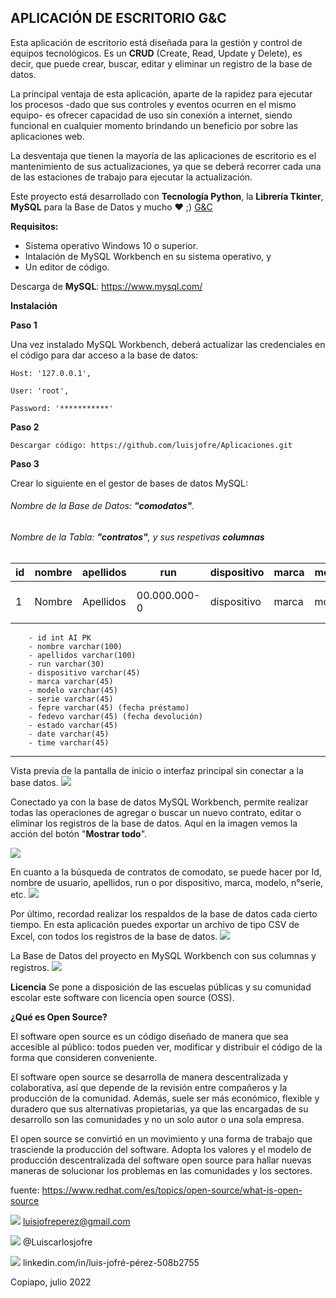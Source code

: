 ##  **APLICACIÓN DE ESCRITORIO G&C**

Esta aplicación de escritorio está diseñada para la gestión y control de equipos tecnológicos. Es un **CRUD** (Create, Read, Update y Delete), es decir, que puede crear, buscar, editar y eliminar un registro de la base de datos.

La principal ventaja de esta aplicación, aparte de la rapidez para ejecutar los procesos -dado que sus controles y eventos ocurren en el mismo equipo- es ofrecer capacidad de uso sin conexión a internet, siendo funcional en cualquier momento brindando un beneficio por sobre las aplicaciones web.

La desventaja que tienen la mayoría de las aplicaciones de escritorio es el mantenimiento de sus actualizaciones, ya que se deberá recorrer cada una de las estaciones de trabajo para ejecutar la actualización.

Este proyecto está desarrollado con **Tecnología Python**, la **Librería Tkinter**, **MySQL** para la Base de Datos y mucho ❤️ ;) [G&C](https://github.com/luisjofre/Aplicaciones/commit/bfb31584cfbf26680bf5ae060c8a66bc70f1d9dd "G&C")

**Requisitos:**
- Sistema operativo Windows 10 o superior.
- Intalación de MySQL Workbench en su sistema operativo, y
- Un editor de código.

Descarga de **MySQL**:  https://www.mysql.com/

**Instalación**

**Paso 1**

Una vez instalado MySQL Workbench, deberá actualizar las credenciales en el código para dar acceso a la base de datos:

	Host: '127.0.0.1',

	User: 'root',

	Password: '***********'

**Paso 2**

	Descargar código: https://github.com/luisjofre/Aplicaciones.git


**Paso 3**

Crear lo siguiente en el gestor de bases de datos MySQL:
###### Nombre de la Base de Datos: **"comodatos"**.

###### Nombre de la Tabla: **"contratos"**, y sus respetivas **columnas**

id	| nombre	|apellidos	|run		|dispositivo|marca	|modelo	|serie	     |fepre	|fedevo    |estado  |date      |time    |
--------|---------------|---------------|---------------|-----------|-----------|-------|------------|----------|----------|--------|----------|--------|
1	|	Nombre  |      Apellidos|   00.000.000-0|dispositivo|      marca| modelo|000000000000|00-00-0000|00-00-0000|  estado|00-00-0000|00:00:00|

		- id int AI PK
		- nombre varchar(100)
		- apellidos varchar(100)
		- run varchar(30)
		- dispositivo varchar(45)
		- marca varchar(45)
		- modelo varchar(45)
		- serie varchar(45)
		- fepre varchar(45) (fecha préstamo)
		- fedevo varchar(45) (fecha devolución)
		- estado varchar(45)
		- date varchar(45)
		- time varchar(45)
****

Vista previa de la pantalla de inicio o interfaz principal sin conectar a la base datos.
![](https://i.postimg.cc/8cKC0ccp/Captura1.png)

Conectado ya con la base de datos MySQL Workbench, permite realizar todas las operaciones de agregar o buscar un nuevo contrato, editar o eliminar los registros de la base de datos. Aquí en la imagen vemos la acción del botón "**Mostrar todo**".

![](https://i.postimg.cc/Wp6YJrqL/Captura2.png)

En cuanto a la búsqueda de contratos de comodato, se puede hacer por Id, nombre de usuario, apellidos, run o por dispositivo, marca, modelo, n°serie, etc.
![](https://i.postimg.cc/D0yrGSRn/Captura3.png)

Por último, recordad realizar los respaldos de la base de datos cada cierto tiempo. En esta aplicación puedes exportar un archivo de tipo CSV de Excel, con todos los registros de la base de datos.
![](https://i.postimg.cc/t4HgvKCV/Captura4.png)

La Base de Datos del proyecto en MySQL Workbench con sus columnas y registros.
![](https://i.postimg.cc/CxQwT9wN/Captura5.png)

**Licencia**
Se pone a disposición de las escuelas públicas y su comunidad escolar este software con licencia open source (OSS).

**¿Qué es Open  Source?**

El software open source es un código diseñado de manera que sea accesible al público: todos pueden ver, modificar y distribuir el código de la forma que consideren conveniente.

El software open source se desarrolla de manera descentralizada y colaborativa, así que depende de la revisión entre compañeros y la producción de la comunidad. Además, suele ser más económico, flexible y duradero que sus alternativas propietarias, ya que las encargadas de su desarrollo son las comunidades y no un solo autor o una sola empresa.

El open source se convirtió en un movimiento y una forma de trabajo que trasciende la producción del software. Adopta los valores y el modelo de producción descentralizada del software open source para hallar nuevas maneras de solucionar los problemas en las comunidades y los sectores.

fuente: https://www.redhat.com/es/topics/open-source/what-is-open-source


  ![](https://i.postimg.cc/25j6WsS4/Gmail.png)  luisjofreperez@gmail.com

![](https://i.postimg.cc/2SD3kbp9/Twitter.png)  @Luiscarlosjofre

![](https://i.postimg.cc/sg4xvjsj/LinkedIn.png)  linkedin.com/in/luis-jofré-pérez-508b2755

Copiapo, julio 2022

